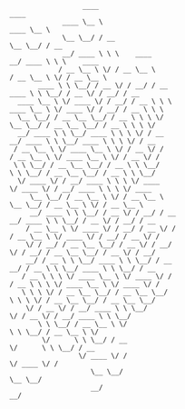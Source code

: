                       ____                                                                    ____                    
                 ____ \__ \                                                              ____ \__ \    
                 \__ \__/ / __                                                           \__ \__/ / __
                 __/ ____ \ \ \    ____                                                  __/ ____ \ \ \    ____    
                / __ \__ \ \/ / __ \__ \                                                / __ \__ \ \/ / __ \__ \
           ____ \ \ \__/ / __ \/ / __/ / __                                        ____ \ \ \__/ / __ \/ / __/ / __            
      ____ \__ \ \/ ____ \/ / __/ / __ \ \ \                                  ____ \__ \ \/ ____ \/ / __/ / __ \ \ \        
      \__ \__/ / __ \__ \__/ / __ \ \ \ \/                                    \__ \__/ / __ \__ \__/ / __ \ \ \ \/    
      __/ ____ \ \ \__/ ____ \ \ \ \/ / __                                    __/ ____ \ \ \__/ ____ \ \ \ \/ / __    
     / __ \__ \ \/ ____ \__ \ \/ / __ \/ /                                   / __ \__ \ \/ ____ \__ \ \/ / __ \/ /
     \ \ \__/ / __ \__ \__/ / __ \ \ \__/                                    \ \ \__/ / __ \__ \__/ / __ \ \ \__/
      \/ ____ \/ / __/ ____ \ \ \ \/ ____                                     \/ ____ \/ / __/ ____ \ \ \ \/ ____    
         \__ \__/ / __ \__ \ \/ / __ \__ \                                       \__ \__/ / __ \__ \ \/ / __ \__ \    
         __/ ____ \ \ \__/ / __ \/ / __/ / __                                    __/ ____ \ \ \__/ / __ \/ / __/ / __            
        / __ \__ \ \/ ____ \/ / __/ / __ \/ /                                   / __ \__ \ \/ ____ \/ / __/ / __ \/ /
        \/ / __/ / __ \__ \__/ / __ \/ / __/                                    \/ / __/ / __ \__ \__/ / __ \/ / __/
        __/ / __ \ \ \__/ ____ \ \ \__/ / __                                    __/ / __ \ \ \__/ ____ \ \ \__/ / __
       / __ \ \ \ \/ ____ \__ \ \/ ____ \/ /                                   / __ \ \ \ \/ ____ \__ \ \/ ____ \/ /        
       \ \ \ \/ / __ \__ \__/ / __ \__ \__/                                    \ \ \ \/ / __ \__ \__/ / __ \__ \__/    
        \/ / __ \/ / __/ ____ \ \ \__/                                          \/ / __ \/ / __/ ____ \ \ \__/
           \ \ \__/ / __ \__ \ \/                                                  \ \ \__/ / __ \__ \ \/    
            \/      \ \ \__/ / __                                                   \/      \ \ \__/ / __
                     \/ ____ \/ /                                                            \/ ____ \/ /
                        \__ \__/                                                                \__ \__/
                        __/                                                                     __/
